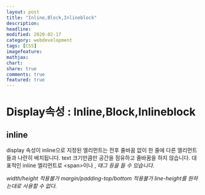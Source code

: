```yaml
---
layout: post
title: "Inline,Block,Inlineblock"
description:
headline:
modified: 2020-02-17
category: webdevelopment
tags: [CSS]
imagefeature:
mathjax:
chart:
share: true
comments: true
featured: true
---
```


# Display속성 : Inline,Block,Inlineblock

## inline

display 속성이 inline으로 지정된 엘리먼트는 전후 줄바꿈 없이 한 줄에 다른 엘리먼트들과 나란히 배치됩니다.
text 크기만큼만 공간을 점유하고 줄바꿈을 하지 않습니다.
대표적인 inline 엘리먼트로 <span class="orage">\<span\></span>이나 <a>, <em> 태그 등을 들 수 있습니다.

width/height 적용불가
margin/padding-top/bottom 적용불가
line-height를 원하는대로 사용할 수 없다.
